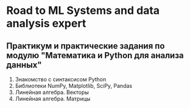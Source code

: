 # Road to ML Systems and data analysis expert

<h2> Практикум и практические задания по модулю "Математика и Python для анализа данных" </h2>
<ol>
  <li> Знакомство с синтаксисом Python </li>
  <li> Библиотеки NumPy, Matplotlib, SciPy, Pandas </li>
  <li> Линейная алгебра. Векторы </li>
  <li> Линейная алгебра. Матрицы </li>
</ol>
